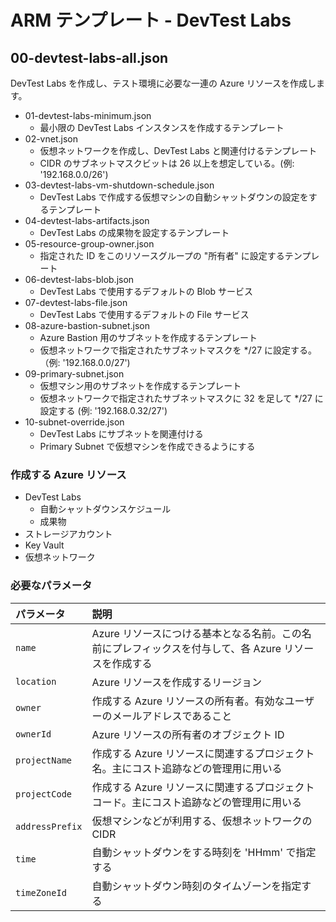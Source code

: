 # ARM テンプレート - DevTest Labs

## 00-devtest-labs-all.json

DevTest Labs を作成し、テスト環境に必要な一連の Azure リソースを作成します。

- 01-devtest-labs-minimum.json
    - 最小限の DevTest Labs インスタンスを作成するテンプレート
- 02-vnet.json
    - 仮想ネットワークを作成し、DevTest Labs と関連付けるテンプレート
    - CIDR のサブネットマスクビットは 26 以上を想定している。(例: '192.168.0.0/26')
- 03-devtest-labs-vm-shutdown-schedule.json
    - DevTest Labs で作成する仮想マシンの自動シャットダウンの設定をするテンプレート
- 04-devtest-labs-artifacts.json
    - DevTest Labs の成果物を設定するテンプレート
- 05-resource-group-owner.json
    - 指定された ID をこのリソースグループの "所有者" に設定するテンプレート
- 06-devtest-labs-blob.json
    - DevTest Labs で使用するデフォルトの Blob サービス
- 07-devtest-labs-file.json
    - DevTest Labs で使用するデフォルトの File サービス
- 08-azure-bastion-subnet.json
    - Azure Bastion 用のサブネットを作成するテンプレート
    - 仮想ネットワークで指定されたサブネットマスクを */27 に設定する。（例: '192.168.0.0/27')
- 09-primary-subnet.json
    - 仮想マシン用のサブネットを作成するテンプレート
    - 仮想ネットワークで指定されたサブネットマスクに 32 を足して */27 に設定する (例: '192.168.0.32/27')
- 10-subnet-override.json
    - DevTest Labs にサブネットを関連付ける
    - Primary Subnet で仮想マシンを作成できるようにする

### 作成する Azure リソース

- DevTest Labs
    - 自動シャットダウンスケジュール
    - 成果物
- ストレージアカウント
- Key Vault
- 仮想ネットワーク

### 必要なパラメータ

| パラメータ | 説明 |
| :------- | :------- |
| `name` | Azure リソースにつける基本となる名前。この名前にプレフィックスを付与して、各 Azure リソースを作成する |
| `location` | Azure リソースを作成するリージョン |
| `owner` | 作成する Azure リソースの所有者。有効なユーザーのメールアドレスであること |
| `ownerId` | Azure リソースの所有者のオブジェクト ID |
| `projectName` | 作成する Azure リソースに関連するプロジェクト名。主にコスト追跡などの管理用に用いる |
| `projectCode` | 作成する Azure リソースに関連するプロジェクトコード。主にコスト追跡などの管理用に用いる |
| `addressPrefix` | 仮想マシンなどが利用する、仮想ネットワークの CIDR |
| `time` | 自動シャットダウンをする時刻を 'HHmm' で指定する |
| `timeZoneId` | 自動シャットダウン時刻のタイムゾーンを指定する |

